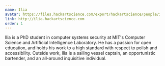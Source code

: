 ```yaml
---
name: Ilia
avatar: https://files.hackartscience.com/export/hackartscience/people/ilia.svg
link: http://ilia.hackartscience.com
order: 1
---
```


Ilia is a PhD student in computer systems security at MIT's Computer Science and Artificial Intelligence Laboratory.
He has a passion for open education, and holds his work to a high standard with respect to polish and accessibility.
Outside work, Ilia is a sailing vessel captain, an opportunistic bartender, and an all-around inquisitive individual.
